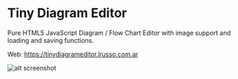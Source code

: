 # Tiny Diagram Editor

Pure HTML5 JavaScript Diagram / Flow Chart Editor with image support and loading and saving functions.

Web: https://tinydiagrameditor.lrusso.com.ar

![alt screenshot](https://raw.githubusercontent.com/lrusso/TinyDiagramEditor/master/TinyDiagramMaker.png)
